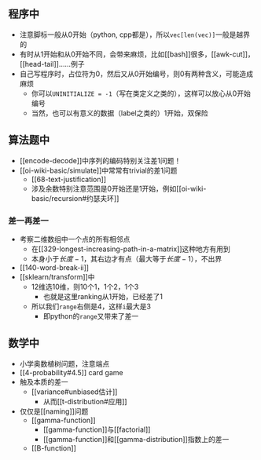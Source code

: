 ## 程序中
- 注意脚标一般从0开始（python, cpp都是），所以`vec[len(vec)]`一般是越界的
- 有时从1开始和从0开始不同，会带来麻烦，比如[[bash]]很多，[[awk-cut]]，[[head-tail]]……例子
- 自己写程序时，占位符为0，然后又从0开始编号，则0有两种含义，可能造成麻烦
    - 你可以`UNINITIALIZE = -1`（写在类定义之类的），这样可以放心从0开始编号
    - 当然，也可以有意义的数据（label之类的）1开始，双保险
## 算法题中
- [[encode-decode]]中序列的编码特别关注差1问题！
- [[oi-wiki-basic/simulate]]中常常有trivial的差1问题
  - [[68-text-justification]]
  - 涉及余数特别注意范围是0开始还是1开始，例如[[oi-wiki-basic/recursion#约瑟夫环]]
### 差一再差一
- 考察二维数组中一个点的所有相邻点
  - 在[[329-longest-increasing-path-in-a-matrix]]这种地方有用到
  - 本身小于$长度-1$，其右边才有点（最大等于$长度-1$），不出界
- [[140-word-break-ii]]
- [[sklearn/transform]]中
  - 12维选10维，则10个1，1个2，1个3
    - 也就是这里ranking从1开始，已经差了1
  - 所以我们`range`右侧是4，这样`i`最大是3
    - 即python的`range`又带来了差一
## 数学中
- 小学奥数植树问题，注意端点
- [[4-probability#4.5]] card game
- 触及本质的差一
  - [[variance#unbiased估计]]
    - 从而[[t-distribution#应用]]
- 仅仅是[[naming]]问题
  - [[gamma-function]]
    - [[gamma-function]]与[[factorial]]
    - [[gamma-function]]和[[gamma-distribution]]指数上的差一
  - [[B-function]]